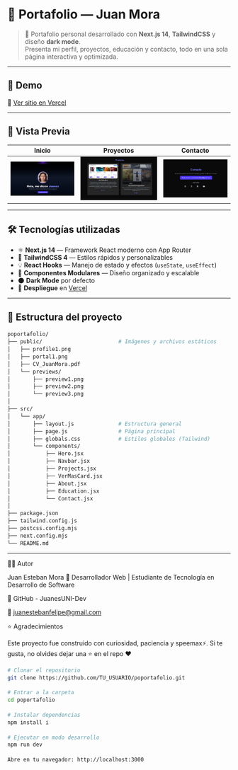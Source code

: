 # 🧠 Portafolio — Juan Mora

> 💼 Portafolio personal desarrollado con **Next.js 14**, **TailwindCSS** y diseño **dark mode**.  
> Presenta mi perfil, proyectos, educación y contacto, todo en una sola página interactiva y optimizada.

---

## 🚀 Demo
🔗 [Ver sitio en Vercel](https://ppoportafolio.vercel.app/)

---

## 📸 Vista Previa
| Inicio | Proyectos | Contacto |
|--------|------------|-----------|
| ![Hero Section](https://raw.githubusercontent.com/JuanesUNI-Dev/Poportafolio/refs/heads/master/public/previews/preview2.png) | ![Proyectos](https://raw.githubusercontent.com/JuanesUNI-Dev/Poportafolio/refs/heads/master/public/previews/preview4.png) | ![Contacto](https://raw.githubusercontent.com/JuanesUNI-Dev/Poportafolio/refs/heads/master/public/previews/preview1.png) |

---

## 🛠️ Tecnologías utilizadas

- ⚛️ **Next.js 14** — Framework React moderno con App Router  
- 🎨 **TailwindCSS 4** — Estilos rápidos y personalizables  
- 💡 **React Hooks** — Manejo de estado y efectos (`useState`, `useEffect`)  
- 🧩 **Componentes Modulares** — Diseño organizado y escalable  
- 🌑 **Dark Mode** por defecto  
- 📄 **Despliegue** en [Vercel](https://vercel.com)

---

## 🧩 Estructura del proyecto
```bash
poportafolio/
├── public/                        # Imágenes y archivos estáticos
│   ├── profile1.png
│   ├── portal1.png
│   ├── CV_JuanMora.pdf
│   └── previews/
│       ├── preview1.png
│       ├── preview2.png
│       └── preview3.png
│
├── src/
│   └── app/
│       ├── layout.js              # Estructura general
│       ├── page.js                # Página principal
│       ├── globals.css            # Estilos globales (Tailwind)
│       └── components/
│           ├── Hero.jsx
│           ├── Navbar.jsx
│           ├── Projects.jsx
│           ├── VerMasCard.jsx
│           ├── About.jsx
│           ├── Education.jsx
│           └── Contact.jsx
│
├── package.json
├── tailwind.config.js
├── postcss.config.mjs
├── next.config.mjs
└── README.md
```

---

🧑‍💻 Autor

Juan Esteban Mora
📍 Desarrollador Web | Estudiante de Tecnología en Desarrollo de Software

💼 GitHub - JuanesUNI-Dev

📧 juanestebanfelipe@gmail.com

⭐ Agradecimientos

Este proyecto fue construido con curiosidad, paciencia y speemax⚡.
Si te gusta, no olvides dejar una ⭐ en el repo ❤️

```bash
# Clonar el repositorio
git clone https://github.com/TU_USUARIO/poportafolio.git

# Entrar a la carpeta
cd poportafolio

# Instalar dependencias
npm install i

# Ejecutar en modo desarrollo
npm run dev

Abre en tu navegador: http://localhost:3000
